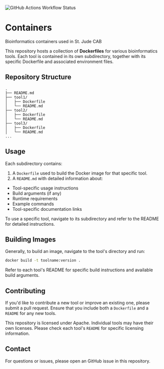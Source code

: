 ![GitHub Actions Workflow Status](https://img.shields.io/github/actions/workflow/status/stjudecab/containers/build.yml?style=for-the-badge&color=%23a6e3a1)

# Containers

Bioinformatics containers used in St. Jude CAB

This repository hosts a collection of **Dockerfiles** for various bioinformatics tools.
Each tool is contained in its own subdirectory, together with its specific Dockerfile and associated environment files.

## Repository Structure

```
.
├── README.md
├── tool1/
│   ├── Dockerfile
│   └── README.md
├── tool2/
│   ├── Dockerfile
│   └── README.md
├── tool3/
│   ├── Dockerfile
│   └── README.md
...
```

## Usage

Each subdirectory contains:

1. A `Dockerfile` used to build the Docker image for that specific tool.
2. A `README.md` with detailed information about:
  - Tool-specific usage instructions
  - Build arguments (if any)
  - Runtime requirements
  - Example commands
  - Tool-specific documentation links

To use a specific tool, navigate to its subdirectory and refer to the README for detailed instructions.

## Building Images

Generally, to build an image, navigate to the tool's directory and run:

```bash
docker build -t toolname:version .
```

Refer to each tool's README for specific build instructions and available build arguments.

## Contributing

If you'd like to contribute a new tool or improve an existing one, please submit a pull request.
Ensure that you include both a `Dockerfile` and a `README` for any new tools.

This repository is licensed under Apache.
Individual tools may have their own licenses. Please check each tool's `README` for specific licensing information.

## Contact

For questions or issues, please open an GitHub issue in this repository.
